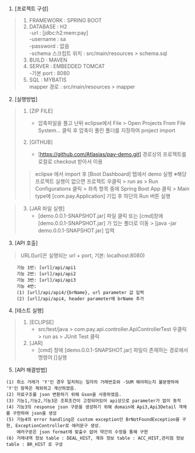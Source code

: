 1. [프로젝트 구성]

>1. FRAMEWORK : SPRING BOOT</br>
>2. DATABASE : H2</br>
>          -url : [jdbc:h2:mem:pay]</br>
>          -username : sa</br>
>          -password : 없음</br>
>          -schema 스크립트 위치 : src/main/resources &gt; schema.sql</br>
>3. BUILD : MAVEN</br>
>4. SERVER : EMBEDDED TOMCAT</br>
>          -기본 port : 8080</br>
>5. SQL : MYBATIS</br>
>      mapper 경로 : src/main/resources &gt; mapper</br>

2. [실행방법]
>
>	1. [ZIP FILE]
>		- 압축파일을 풀고 난뒤 eclipse에서 File > Open Projects From File System... 클릭 후 압축이 풀린 폴더를 지정하여 project import
>
>	2. [GITHUB]
>		- [https://github.com/Atlasias/pay-demo.git] 경로상의 프로젝트를 로컬로 checkout 받아서 이용
>		
>>	eclipse 에서 import 후 [Boot Dashboard] 탭에서 demo 실행
>>	※해당 프로젝트 실행이 없으면 프로젝트 우클릭 &gt; run as &gt; Run Configurations 클릭 &gt; 좌측 항목 중에 Spring Boot App 클릭 &gt; Main type에 [com.pay.Application] 기입 후 하단의 Run 버튼 실행

>	3. [JAR 파일 실행]
>		- [demo.0.0.1-SNAPSHOT.jar] 파일 클릭 또는 [cmd]창에 [demo.0.0.1-SNAPSHOT.jar] 가 있는 폴더로 이동 &gt; [java -jar demo.0.0.1-SNAPSHOT.jar] 입력

3. [API 호출]
>	URL([url]은 실행되는 url + port, 기본: localhost:8080)
	
	    기능 1번: [url]/api/api1
	    기능 2번: [url]/api/api2
	    기능 3번: [url]/api/api3
	    기능 4번: 
		(1) [url]/api/api4/{brName}, url parameter 값 입력
		(2) [url]/api/api4, header parameter에 brName 추가

4. [테스트 실행] 
>	1. [ECLIPSE] 
>		- src/test/java &gt; com.pay.api.controller.ApiControllerTest 우클릭 &gt; run as &gt; JUnit Test 클릭
>	2. [JAR]	
>		- [cmd] 창에 [demo.0.0.1-SNAPSHOT.jar] 파일이 존재하는 경로에서 명령어 []실행

5. [API 해결방법]
>
	(1) 취소 거래가 'Y'인 경우 일치하는 일자의 거래번호와 -SUM 해야하는지 불분명하여 'Y'인 항목은 제외하고 계산하였음.
	(2) 자료구조를 json 변환하기 위해 Gson을 사용하였음.
	(3) 기능1,기능2,기능3은 조회조건이 고정되어있어 api상으로 parameter가 없이 동작
	(4) 기능3의 response json 구문을 생성하기 위해 domain에 Api3,Api3Detail 객체를 구현하여 json을 생성
	(5) 기능4의 error handling은 custom exception인 BrNotFoundException을 구현, ExceptionController로 에러문구 생성.
		에러구문은 json format에 맞출수 없어 약간의 수정을 통해 구현
	(6) 거래내역 정보 table : DEAL_HIST, 계좌 정보 table : ACC_HIST,관리점 정보 table : BR_HIST 로 구성

